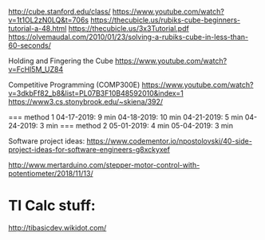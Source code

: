 

http://cube.stanford.edu/class/
https://www.youtube.com/watch?v=1t1OL2zN0LQ&t=706s
https://thecubicle.us/rubiks-cube-beginners-tutorial-a-48.html
https://thecubicle.us/3x3Tutorial.pdf
https://olvemaudal.com/2010/01/23/solving-a-rubiks-cube-in-less-than-60-seconds/

Holding and Fingering the Cube
https://www.youtube.com/watch?v=FcHl5M_UZ84

Competitive Programming (COMP300E)
https://www.youtube.com/watch?v=3dkbFf82_b8&list=PL07B3F10B48592010&index=1
https://www3.cs.stonybrook.edu/~skiena/392/

=== method 1
04-17-2019:  9 min
04-18-2019: 10 min
04-21-2019:  5 min
04-24-2019:  3 min
=== method 2
05-01-2019:  4 min
05-04-2019:  3 min

Software project ideas:
https://www.codementor.io/npostolovski/40-side-project-ideas-for-software-engineers-g8xckyxef

http://www.mertarduino.com/stepper-motor-control-with-potentiometer/2018/11/13/

TI Calc stuff:
=============
http://tibasicdev.wikidot.com/



